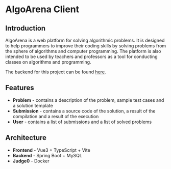 # AlgoArena Client

## Introduction

AlgoArena is a web platform for solving algorithmic problems. It is designed to help programmers to improve their coding skills by solving problems from the sphere of algorithms and computer programming. The platform is also intended to be used by teachers and professors as a tool for conducting classes on algorithms and programming.

The backend for this project can be found [here](https://github.com/24online24/algoarena-api).

## Features

- **Problem** - contains a description of the problem, sample test cases and a solution template
- **Submission** - contains a source code of the solution, a result of the compilation and a result of the execution
- **User** - contains a list of submissions and a list of solved problems

## Architecture

- **Frontend** - Vue3 + TypeScript + Vite
- **Backend** - Spring Boot + MySQL
- **Judge0** - Docker
